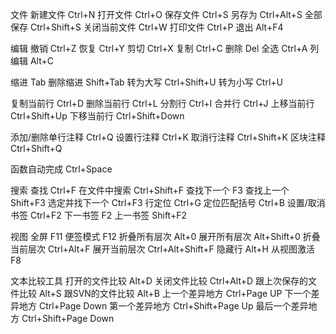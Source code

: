 文件 
新建文件 Ctrl+N 
打开文件 Ctrl+O 
保存文件 Ctrl+S 
另存为 Ctrl+Alt+S 
全部保存 Ctrl+Shift+S 
关闭当前文件 Ctrl+W 
打印文件 Ctrl+P 
退出 Alt+F4

编辑 
撤销 Ctrl+Z 
恢复 Ctrl+Y 
剪切 Ctrl+X 
复制 Ctrl+C 
删除 Del 
全选 Ctrl+A 
列编辑 Alt+C

缩进 Tab 
删除缩进 Shift+Tab 
转为大写 Ctrl+Shift+U 
转为小写 Ctrl+U

复制当前行 Ctrl+D 
删除当前行 Ctrl+L 
分割行 Ctrl+I 
合并行 Ctrl+J 
上移当前行 Ctrl+Shift+Up 
下移当前行 Ctrl+Shift+Down

添加/删除单行注释 Ctrl+Q 
设置行注释 Ctrl+K 
取消行注释 Ctrl+Shift+K 
区块注释 Ctrl+Shift+Q

函数自动完成 Ctrl+Space

搜索 
查找 Ctrl+F 
在文件中搜索 Ctrl+Shift+F 
查找下一个 F3 
查找上一个 Shift+F3 
选定并找下一个 Ctrl+F3 
行定位 Ctrl+G 
定位匹配括号 Ctrl+B 
设置/取消书签 Ctrl+F2 
下一书签 F2 
上一书签 Shift+F2

视图 
全屏 F11 
便签模式 F12 
折叠所有层次 Alt+0 
展开所有层次 Alt+Shift+0 
折叠当前层次 Ctrl+Alt+F 
展开当前层次 Ctrl+Alt+Shift+F 
隐藏行 Alt+H 
从视图激活 F8

文本比较工具 
打开的文件比较 Alt+D 
关闭文件比较 Ctrl+Alt+D 
跟上次保存的文件比较 Alt+S 
跟SVN的文件比较 Alt+B 
上一个差异地方 Ctrl+Page UP 
下一个差异地方 Ctrl+Page Down 
第一个差异地方 Ctrl+Shift+Page Up 
最后一个差异地方 Ctrl+Shift+Page Down